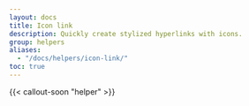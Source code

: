 ```yaml
---
layout: docs
title: Icon link
description: Quickly create stylized hyperlinks with icons.
group: helpers
aliases:
  - "/docs/helpers/icon-link/"
toc: true
---
```


{{< callout-soon "helper" >}}
